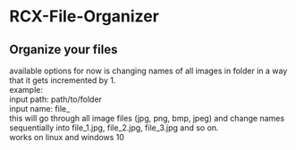# RCX-File-Organizer
## Organize your files
available options for now is changing names of all images in folder in a way that it gets incremented by 1.<br>
example:<br>
input path: path/to/folder <br>
input name: file_ <br>
this will go through all image files (jpg, png, bmp, jpeg) and change names sequentially into file_1.jpg, file_2.jpg, file_3.jpg and so on. <br>
works on linux and windows 10
